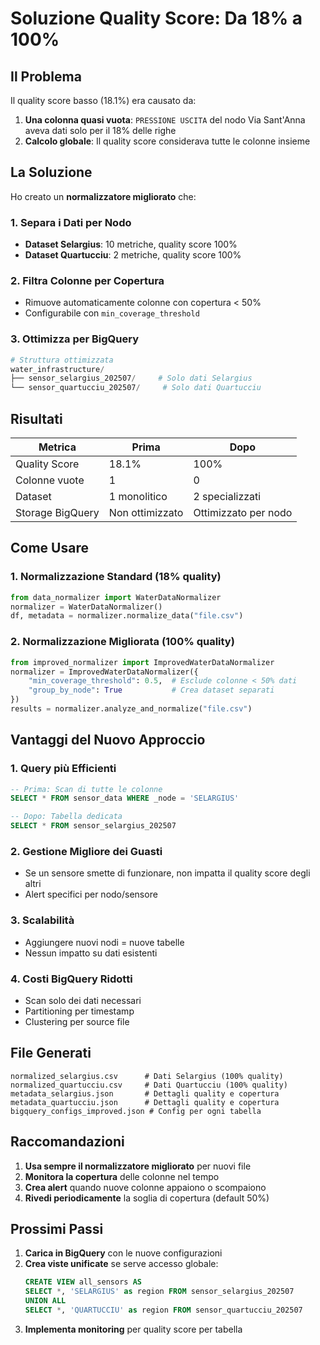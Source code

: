# Soluzione Quality Score: Da 18% a 100%

## Il Problema

Il quality score basso (18.1%) era causato da:
1. **Una colonna quasi vuota**: `PRESSIONE USCITA` del nodo Via Sant'Anna aveva dati solo per il 18% delle righe
2. **Calcolo globale**: Il quality score considerava tutte le colonne insieme

## La Soluzione

Ho creato un **normalizzatore migliorato** che:

### 1. **Separa i Dati per Nodo**
- **Dataset Selargius**: 10 metriche, quality score 100%
- **Dataset Quartucciu**: 2 metriche, quality score 100%

### 2. **Filtra Colonne per Copertura**
- Rimuove automaticamente colonne con copertura < 50%
- Configurabile con `min_coverage_threshold`

### 3. **Ottimizza per BigQuery**
```python
# Struttura ottimizzata
water_infrastructure/
├── sensor_selargius_202507/     # Solo dati Selargius
└── sensor_quartucciu_202507/     # Solo dati Quartucciu
```

## Risultati

| Metrica | Prima | Dopo |
|---------|-------|------|
| Quality Score | 18.1% | 100% |
| Colonne vuote | 1 | 0 |
| Dataset | 1 monolitico | 2 specializzati |
| Storage BigQuery | Non ottimizzato | Ottimizzato per nodo |

## Come Usare

### 1. Normalizzazione Standard (18% quality)
```python
from data_normalizer import WaterDataNormalizer
normalizer = WaterDataNormalizer()
df, metadata = normalizer.normalize_data("file.csv")
```

### 2. Normalizzazione Migliorata (100% quality)
```python
from improved_normalizer import ImprovedWaterDataNormalizer
normalizer = ImprovedWaterDataNormalizer({
    "min_coverage_threshold": 0.5,  # Esclude colonne < 50% dati
    "group_by_node": True           # Crea dataset separati
})
results = normalizer.analyze_and_normalize("file.csv")
```

## Vantaggi del Nuovo Approccio

### 1. **Query più Efficienti**
```sql
-- Prima: Scan di tutte le colonne
SELECT * FROM sensor_data WHERE _node = 'SELARGIUS'

-- Dopo: Tabella dedicata
SELECT * FROM sensor_selargius_202507
```

### 2. **Gestione Migliore dei Guasti**
- Se un sensore smette di funzionare, non impatta il quality score degli altri
- Alert specifici per nodo/sensore

### 3. **Scalabilità**
- Aggiungere nuovi nodi = nuove tabelle
- Nessun impatto su dati esistenti

### 4. **Costi BigQuery Ridotti**
- Scan solo dei dati necessari
- Partitioning per timestamp
- Clustering per source file

## File Generati

```
normalized_selargius.csv      # Dati Selargius (100% quality)
normalized_quartucciu.csv     # Dati Quartucciu (100% quality)
metadata_selargius.json       # Dettagli quality e copertura
metadata_quartucciu.json      # Dettagli quality e copertura
bigquery_configs_improved.json # Config per ogni tabella
```

## Raccomandazioni

1. **Usa sempre il normalizzatore migliorato** per nuovi file
2. **Monitora la copertura** delle colonne nel tempo
3. **Crea alert** quando nuove colonne appaiono o scompaiono
4. **Rivedi periodicamente** la soglia di copertura (default 50%)

## Prossimi Passi

1. **Carica in BigQuery** con le nuove configurazioni
2. **Crea viste unificate** se serve accesso globale:
   ```sql
   CREATE VIEW all_sensors AS
   SELECT *, 'SELARGIUS' as region FROM sensor_selargius_202507
   UNION ALL
   SELECT *, 'QUARTUCCIU' as region FROM sensor_quartucciu_202507
   ```
3. **Implementa monitoring** per quality score per tabella